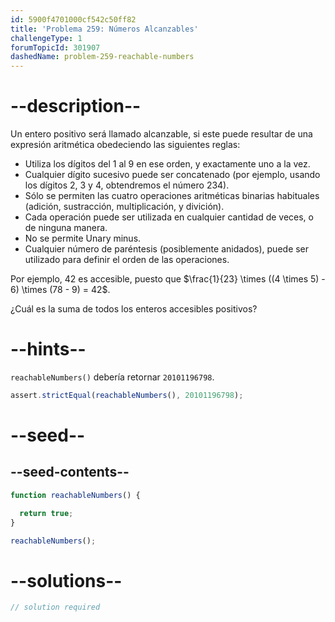 ```yaml
---
id: 5900f4701000cf542c50ff82
title: 'Problema 259: Números Alcanzables'
challengeType: 1
forumTopicId: 301907
dashedName: problem-259-reachable-numbers
---
```


# --description--

Un entero positivo será llamado alcanzable, si este puede resultar de una expresión aritmética obedeciendo las siguientes reglas:

- Utiliza los dígitos del 1 al 9 en ese orden, y exactamente uno a la vez.
- Cualquier dígito sucesivo puede ser concatenado (por ejemplo, usando los dígitos 2, 3 y 4, obtendremos el número 234).
- Sólo se permiten las cuatro operaciones aritméticas binarias habituales (adición, sustracción, multiplicación, y divición).
- Cada operación puede ser utilizada en cualquier cantidad de veces, o de ninguna manera.
- No se permite Unary minus.
- Cualquier número de paréntesis (posiblemente anidados), puede ser utilizado para definir el orden de las operaciones.

Por ejemplo, 42 es accesible, puesto que $\frac{1}{23} \times ((4 \times 5) - 6) \times (78 - 9) = 42$.

¿Cuál es la suma de todos los enteros accesibles positivos?

# --hints--

`reachableNumbers()` debería retornar `20101196798`.

```js
assert.strictEqual(reachableNumbers(), 20101196798);
```

# --seed--

## --seed-contents--

```js
function reachableNumbers() {

  return true;
}

reachableNumbers();
```

# --solutions--

```js
// solution required
```

